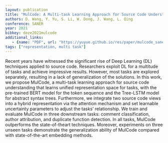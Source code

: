 ```yaml
---
layout: publication
title: "MulCode: A Multi-task Learning Approach for Source Code Understanding"
authors: D. Wang, Y. Yu, S. Li, W. Dong, J. Wang, L. Qing
conference: SANER
year: 2021
bibkey: deze2021mulcode
additional_links:
   - {name: "PDF", url: "https://yuyue.github.io/res/paper/mulcode_saner2021.pdf"}
tags: ["representation, multi task"]
---
```

Recent years have witnessed the significant rise of Deep Learning (DL) techniques applied to source code. Researchers exploit DL for a multitude of tasks and achieve impressive results. However, most tasks are explored separately, resulting in a lack of generalization of the solutions. In this work, we propose MulCode, a multi-task learning approach for source code understanding that learns unified representation space for tasks, with the pre-trained BERT model for the token sequence and the Tree-LSTM model for abstract syntax trees. Furthermore, we integrate two source code views into a hybrid representation via the attention mechanism and set learnable uncertainty parameters to adjust the tasks’ relationship. We train and evaluate MulCode in three downstream tasks: comment classification, author attribution, and duplicate function detection. In all tasks, MulCode outperforms the state-of-theart techniques. Moreover, experiments on three unseen tasks demonstrate the generalization ability of MulCode compared with state-of-the-art embedding methods.